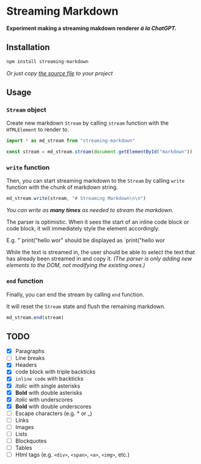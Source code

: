 # Streaming Markdown

**Experiment making a streaming makdown renderer *à la ChatGPT.***

## Installation

```bash
npm install streaming-markdown
```

*Or just copy [the source file](https://github.com/thetarnav/streaming-markdown/blob/main/md_stream.js) to your project*

## Usage

### `Stream` object

Create new markdown `Stream` by calling `stream` function with the `HTMLElement` to render to.

```js
import * as md_stream from "streaming-markdown"

const stream = md_stream.stream(document.getElementById("markdown"))
```

### `write` function

Then, you can start streaming markdown to the `Stream` by calling `write` function with the chunk of markdown string.

```js
md_stream.write(stream, "# Streaming Markdown\n\n")
```

*You can write as **many times** as needed to stream the markdown.*

The parser is optimistic.
When it sees the start of an inline code block or code block,
it will immediately style the element accordingly.

E.g. "\`print("hello wor" should be displayed as `print("hello wor

While the text is streamed in, the user should be able to select the text that has already been streamed in and copy it.
*(The parser is only adding new elements to the DOM, not modifying the existing ones.)*

### `end` function

Finally, you can end the stream by calling `end` function.

It will reset the `Stream` state and flush the remaining markdown.

```js
md_stream.end(stream)
```

## TODO

- [x] Paragraphs
- [ ] Line breaks
- [x] Headers
- [x] code block with triple backticks
- [x] `inline code` with backticks
- [x] *italic* with single asterisks
- [x] **Bold** with double asterisks
- [x] _italic_ with underscores
- [x] __Bold__ with double underscores
- [ ] Escape characters (e.g. \* or \_)
- [ ] Links
- [ ] Images
- [ ] Lists
- [ ] Blockquotes
- [ ] Tables
- [ ] Html tags (e.g. `<div>`, `<span>`, `<a>`, `<img>`, etc.)
